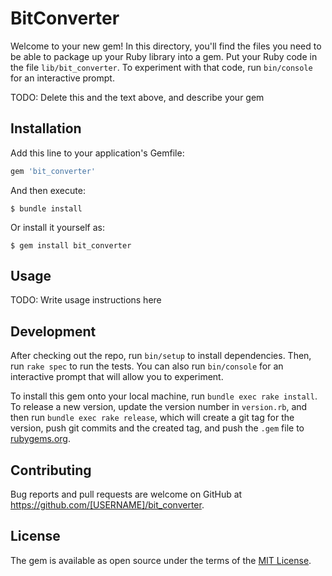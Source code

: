 # BitConverter

Welcome to your new gem! In this directory, you'll find the files you need to be able to package up your Ruby library into a gem. Put your Ruby code in the file `lib/bit_converter`. To experiment with that code, run `bin/console` for an interactive prompt.

TODO: Delete this and the text above, and describe your gem

## Installation

Add this line to your application's Gemfile:

```ruby
gem 'bit_converter'
```

And then execute:

    $ bundle install

Or install it yourself as:

    $ gem install bit_converter

## Usage

TODO: Write usage instructions here

## Development

After checking out the repo, run `bin/setup` to install dependencies. Then, run `rake spec` to run the tests. You can also run `bin/console` for an interactive prompt that will allow you to experiment.

To install this gem onto your local machine, run `bundle exec rake install`. To release a new version, update the version number in `version.rb`, and then run `bundle exec rake release`, which will create a git tag for the version, push git commits and the created tag, and push the `.gem` file to [rubygems.org](https://rubygems.org).

## Contributing

Bug reports and pull requests are welcome on GitHub at https://github.com/[USERNAME]/bit_converter.

## License

The gem is available as open source under the terms of the [MIT License](https://opensource.org/licenses/MIT).
